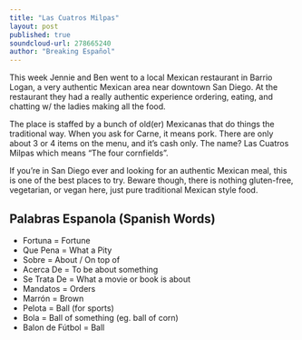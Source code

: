 ```yaml
---
title: "Las Cuatros Milpas"
layout: post
published: true
soundcloud-url: 278665240
author: "Breaking Español"
---
```

This week Jennie and Ben went to a local Mexican restaurant in Barrio Logan, a very authentic Mexican area near downtown San Diego. At the restaurant they had a really authentic experience ordering, eating, and chatting w/ the ladies making all the food.

The place is staffed by a bunch of old(er) Mexicanas that do things the traditional way. When you ask for Carne, it means pork. There are only about 3 or 4 items on the menu, and it’s cash only. The name? Las Cuatros Milpas which means “The four cornfields”.

If you’re in San Diego ever and looking for an authentic Mexican meal, this is one of the best places to try. Beware though, there is nothing gluten-free, vegetarian, or vegan here, just pure traditional Mexican style food.

## Palabras Espanola (Spanish Words)
- Fortuna = Fortune
- Que Pena = What a Pity
- Sobre = About / On top of
- Acerca De = To be about something
- Se Trata De = What a movie or book is about
- Mandatos = Orders
- Marrón = Brown
- Pelota = Ball (for sports)
- Bola = Ball of something (eg. ball of corn)
- Balon de Fútbol = Ball
